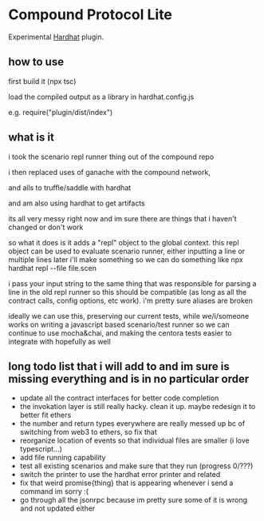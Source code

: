 # Compound Protocol Lite

Experimental [Hardhat](https://hardhat.org/) plugin.

## how to use

first build it (npx tsc)

load the compiled output as a library in hardhat.config.js

e.g. require("plugin/dist/index")

## what is it


i took the scenario repl runner thing out of the compound repo

i then replaced uses of ganache with the compound network,

and alls to truffle/saddle with hardhat

and am also using hardhat to get artifacts

its all very messy right now and im sure there are things that i haven't changed or don't work



so what it does is it adds a "repl" object to the global context.
this repl object can be used to evaluate scenario runner, either inputting a line or multiple lines
later i'll make something so we can do something like npx hardhat repl --file file.scen

i pass your input string to the same thing that was responsible for parsing a line in the old repl runner
so this should be compatible (as long as all the contract calls, config options, etc work). i'm pretty sure aliases are broken

ideally we can use this, preserving our current tests, while we/i/someone works on writing a javascript based scenario/test runner
so we can continue to use mocha&chai, and making the centora tests easier to integrate with hopefully as well


## long todo list that i will add to and im sure is missing everything and is in no particular order

- update all the contract interfaces for better code completion
- the invokation layer is still really hacky. clean it up. maybe redesign it to better fit ethers
- the number and return types everywhere are really messed up bc of switching from web3 to ethers, so fix that
- reorganize location of events so that individual files are smaller (i love typescript...)
- add file running capability
- test all existing scenarios and make sure that they run (progress 0/???)
- switch the printer to use the hardhat error printer and related
- fix that weird promise{thing} that is appearing whenever i send a command im sorry :(
- go through all the jsonrpc because im pretty sure some of it is wrong and not updated either
